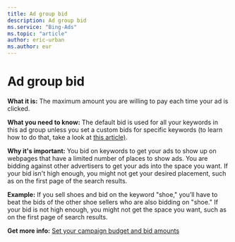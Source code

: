 ```yaml
---
title: Ad group bid
description: Ad group bid
ms.service: "Bing-Ads"
ms.topic: "article"
author: eric-urban
ms.author: eur
---
```


# Ad group bid

**What it is:**     The maximum amount you are willing to pay each time your ad is clicked.

**What you need to know:**     The default bid is used for all your keywords in this ad group unless you set a custom bids for specific keywords (to learn how to do that, take a look at [this article)](../hlp_BA_CONC_NewAd_RefineBids.md).

**Why it's important:**     You bid on keywords to get your ads to show up on webpages that have a limited number of places to show ads. You are bidding against other advertisers to get your ads into the space you want. If your bid isn't high enough, you might not get your desired placement, such as on the first page of the search results.

**Example:**     If you sell shoes and bid on the keyword "shoe," you’ll have to beat the bids of the other shoe sellers who are also bidding on "shoe." If your bid is not high enough, you might not get the space you want, such as on the first page of search results.

**Get more info:**     [Set your campaign budget and bid amounts](../hlp_BA_CONC_NewAd_SetCampaignBudgetAndBidAmounts.md)


